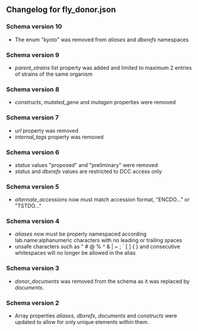 ## Changelog for fly_donor.json

### Schema version 10

* The enum "kyoto" was removed from *aliases* and *dbxrefs* namespaces

### Schema version 9

* *parent_strains* list property was added and limited to maximum 2 entries of strains of the same organism

### Schema version 8

* *constructs*, *mutated_gene* and *mutagen* properties were removed

### Schema version 7

* *url* property was removed
* *internal_tags* property was removed

### Schema version 6

* *status* values "proposed" and "preliminary" were removed
* *status* and *dbxrefs* values are restricted to DCC access only


### Schema version 5

* *alternate_accessions* now must match accession format, "ENCDO..." or "TSTDO..."

### Schema version 4

* *aliases* now must be properly namespaced according lab.name:alphanumeric characters with no leading or trailing spaces
* unsafe characters such as " # @ % ^ & | ~ ; ` [ ] { } and consecutive whitespaces will no longer be allowed in the alias

### Schema version 3

* *donor_documents* was removed from the schema as it was replaced by *documents*.

### Schema version 2

* Array properties *aliases*, *dbxrefs*, *documents* and *constructs* were updated to allow for only unique elements within them.
